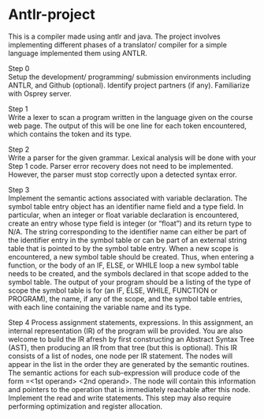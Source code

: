 # Antlr-project
This is a compiler made using antlr and java. 
The project involves implementing different phases of a translator/ compiler for a simple language implemented them using ANTLR.


Step 0  
Setup the development/ programming/ submission environments including ANTLR, and Github (optional). Identify project partners (if any). Familiarize with Osprey server. 

Step 1  
Write a lexer to scan a program written in the language given on the course web page. The output of this will be one line for each token encountered, which contains the token and its type. 

Step 2  
Write a parser for the given grammar. Lexical analysis will be done with your Step 1 code. Parser error recovery does not need to be implemented. However, the parser must stop correctly upon a detected syntax error. 

Step 3  
Implement the semantic actions associated with variable declaration. The symbol table entry object has an identifier name field and a type field. In particular, when an integer or float variable declaration is encountered, create an entry whose type field is integer (or “float”) and its return type to N/A. The string corresponding to the identifier name can either be part of the identifier entry in the symbol table or can be part of an external string table that is pointed to by the symbol table entry. When a new scope is encountered, a new symbol table should be created. Thus, when entering a function, or the body of an IF, ELSE, or WHILE loop a new symbol table needs to be created, and the symbols declared in that scope added to the symbol table. The output of your program should be a listing of the type of scope the symbol table is for (an IF, ELSE, WHILE, FUNCTION or PROGRAM), the name, if any of the scope, and the symbol table entries, with each line containing the variable name and its type. 


Step 4 
Process assignment statements, expressions. In this assignment, an internal representation (IR) of the program will be provided. You are also welcome to build the IR afresh by first constructing an Abstract Syntax Tree (AST), then producing an IR from that tree (but this is optional). This IR consists of a list of nodes, one node per IR statement. The nodes will appear in the list in the order they are generated by the semantic routines. The semantic actions for each sub-expression will produce code of the form <lhs>=<1st operand> <operation> <2nd operand>. The node will contain this information and pointers to the operation that is immediately reachable after this node. Implement the read and write statements. This step may also require performing optimization and register allocation.
